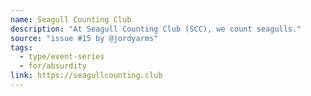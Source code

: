 ```yaml
---
name: Seagull Counting Club
description: "At Seagull Counting Club (SCC), we count seagulls."
source: "issue #15 by @jordyarms"
tags:
  - type/event-series
  - for/absurdity
link: https://seagullcounting.club
---
```


<!-- Community added from GitHub issue #15 -->
